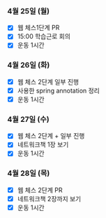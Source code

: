 ### 4월 25일 (월)
- [x] 웹 체스1단계 PR  
- [x] 15:00 학습근로 회의
- [x] 운동 1시간 

### 4월 26일 (화)
- [x] 웹 체스 2단계 일부 진행 
- [x] 사용한 spring annotation 정리
- [x] 운동 1시간 

### 4월 27일 (수)
- [x] 웹 체스 2단계 + 일부 진행
- [x] 네트워크책 1장 보기 
- [x] 운동 1시간 

### 4월 28일 (목)
- [x] 웹 체스 2단계 PR
- [x] 네트워크책 2장까지 보기
- [x] 운동 1시간 